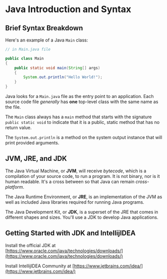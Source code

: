 # Java Introduction and Syntax

## Brief Syntax Breakdown

Here's an example of a Java `Main` class:

```java
// in Main.java file

public class Main
{
    public static void main(String[] args)
    {
        System.out.println("Hello World!");
    }
}
```

Java looks for a `Main.java` file as the entry point to an application. Each source code file _generally_ has **one** top-level class with the same name as the file.

The `Main` class always has a `main` method that starts with the signature `public static void` to indicate that it is a public, static method that has no return value.

The `System.out.println` is a method on the system output instance that will print provided arguments.

## JVM, JRE, and JDK

The Java Virtual Machine, or **JVM**, will receive _bytecode_, which is a compilation of your source code, to run a program. It is not binary, nor is it human readable. It's a cross between so that Java can remain _cross-platform_.

The Java Runtime Environment, or **JRE**, is an implementation of the JVM as well as included Java libraries required for running Java programs.

The Java Development Kit, or **JDK**, is a superset of the JRE that comes in different shapes and sizes. You'll use a JDK to develop Java applications.

## Getting Started with JDK and IntellijIDEA

Install the official JDK at [https://www.oracle.com/java/technologies/downloads/](https://www.oracle.com/java/technologies/downloads/)

Install IntellijIDEA Community at [https://www.jetbrains.com/idea/](https://www.jetbrains.com/idea/)
